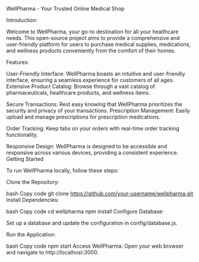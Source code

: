 WellPharma - Your Trusted Online Medical Shop

Introduction:

Welcome to WellPharma, your go-to destination for all your healthcare needs. This open-source project aims to provide a comprehensive and user-friendly platform for users to purchase medical supplies, medications, and wellness products conveniently from the comfort of their homes.


Features:

User-Friendly Interface: WellPharma boasts an intuitive and user-friendly interface, ensuring a seamless experience for customers of all ages.
Extensive Product Catalog: Browse through a vast catalog of pharmaceuticals, healthcare products, and wellness items.

Secure Transactions: Rest easy knowing that WellPharma prioritizes the security and privacy of your transactions.
Prescription Management: Easily upload and manage prescriptions for prescription medications.

Order Tracking: Keep tabs on your orders with real-time order tracking functionality.

Responsive Design: WellPharma is designed to be accessible and responsive across various devices, providing a consistent experience.
Getting Started

To run WellPharma locally, follow these steps:

Clone the Repository:


bash
Copy code
git clone https://github.com/your-username/wellpharma.git
Install Dependencies:

bash
Copy code
cd wellpharma
npm install
Configure Database:

Set up a database and update the configuration in config/database.js.

Run the Application:

bash
Copy code
npm start
Access WellPharma:
Open your web browser and navigate to http://localhost:3000.

